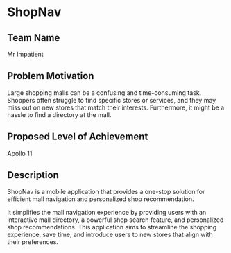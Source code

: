 # ShopNav

## Team Name
Mr Impatient

## Problem Motivation

Large shopping malls can be a confusing and time-consuming task. Shoppers often struggle to find specific stores or services, and they may miss out on new stores that match their interests. Furthermore, it might be a hassle to find a directory at the mall.

## Proposed Level of Achievement

Apollo 11

## Description

ShopNav is a mobile application that provides a  one-stop solution for efficient mall navigation and personalized shop recommendation.

It simplifies the mall navigation experience by providing users with an interactive mall directory, a powerful shop search feature, and personalized shop recommendations. This application aims to streamline the shopping experience, save time, and introduce users to new stores that align with their preferences.




